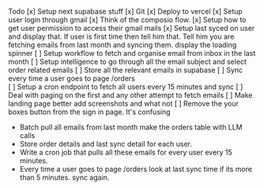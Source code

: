 Todo
[x] Setup next supabase stuff
[x] Git 
[x] Deploy to vercel
[x] Setup user login through gmail
[x] Think of the composio flow.
[x] Setup how to get user permission to access their gmail mails
[x] Setup last syced on user and display that. If user is first time then tell him that. Tell him you are fetching emails from last month and syncing them. display the loading spinner
[ ] Setup workflow to fetch and organise email from inbox in the last month
[ ] Setup intelligence to go through all the email subject and select order related emails
[ ] Store all the relevant emails in supabase
[ ] Sync every time a user goes to page /orders  
[ ] Setup a cron endpoint to fetch all users every 15 minutes and sync
[ ] Deal with paging on the first and any other attempt to fetch emails
[ ] Make landing page better add screenshots and what not
[ ] Remove the your boxes button from the sign in page. It's confusing


* Batch pull all emails from last month make the orders table with LLM calls
* Store order details and last sync detail for each user. 
* Write a cron job that pulls all these emails for every user every 15 minutes.
* Every time a user goes to page /orders look at last sync time if its more than 5 minutes. sync again.